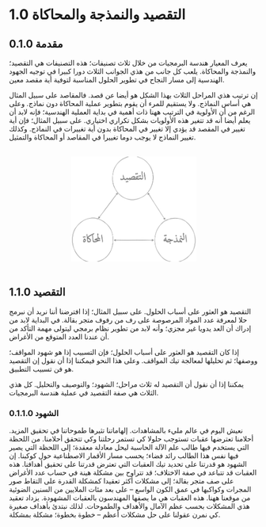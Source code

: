 # 1.0 التقصيد والنمذجة والمحاكاة
## 0.1.0 مقدمة
يعرف المعيار هندسة البرمجيات من خلال ثلاث تصنيفات؛ هذه التصنيفات هي التقصيد؛ والنمذجة والمحاكاة. يلعب كل جانب من هذي الجوانب الثلاث دورا كبيرا في توجيه الجهود الهندسية إلى مسار النجاح في تطوير الحلول المناسبة لتوفية أية مقصد معين.

إن ترتيب هذي المراحل الثلاث بهذا الشكل هو أيضا عن قصد. فالمقاصد على سبيل المثال هي أساس النماذج. ولا يستقيم للمرء أن يقوم بتطوير عملية المحاكاة دون نماذج. وعلى الرغم من أن الأولوية في الترتيب ههنا ذات أهمية في بداية العملية الهندسية؛ فإنه لابد أن يعلم أيضا أنه قد تتغير هذه الأولويات بشكل تكراري اختياري. على سبيل المثال؛ فإن أية تغيير في المقصد قد يؤدي إلا تغيير في المحاكاة بدون أية تغييرات في النماذج. وكذلك تغيير النماذج لا يوجب دوما تغييرا في المقاصد أو المحاكاة والتمثيل.


<br />
	<div align=center>
		<img width="50%" src="https://github.com/hassanhabib/The-Standard-Arabic/blob/master/0.%20%D8%A7%D9%84%D9%85%D9%82%D8%AF%D9%85%D8%A9/0.1%20%D8%A7%D9%84%D8%AA%D9%82%D8%B5%D9%8A%D8%AF%20%D9%88%D8%A7%D9%84%D9%86%D9%85%D8%B0%D8%AC%D8%A9%20%D9%88%D8%A7%D9%84%D9%85%D8%AD%D8%A7%D9%83%D8%A7%D8%A9/%D9%85%D9%84%D9%81%D8%A7%D8%AA/%D8%A7%D9%84%D8%AA%D9%82%D8%B5%D9%8A%D8%AF%20%D9%88%D8%A7%D9%84%D9%86%D9%85%D8%B0%D8%AC%D8%A9%20%D9%88%D8%A7%D9%84%D9%85%D8%AD%D8%A7%D9%83%D8%A7%D8%A9%200.1.0.png?raw=true" />
	</div>
<br />

## 1.1.0 التقصيد
التقصيد هو العثور على أسباب الحلول. على سبيل المثال؛ إذا افترضنا أننا نريد أن نبرمج حلا لمعرفة عدد المواد المرصوصة على رف من رفوف متجر بقالة. في البداية لابد من إدراك أن العد يدويا غير مجزي؛ وأنه لابد من تطوير نظام برمجي ليتولى مهمة التأكد من أن عندنا العدد المتوقع من الأغراض.

إذا كان التقصيد هو العثور على أسباب الحلول؛ فإن التسبيب إذا هو شهود المواقف؛ ووصفها؛ ثم تحليلها لمعالجة تيك المواقف. وعلى هذا النحو فيمكننا إذا أن نقول إن التقصيد هو فن تسبيب التطبيق.

يمكننا إذا أن نقول أن التقصيد له ثلاث مراحل؛ الشهود؛ والتوصيف والتحليل.  كل هذي الثلاث هي صفة التقصيد في عملية هندسة البرمجيات.

### 0.1.1.0 الشهود
نعيش اليوم في عالم مليء بالمشاهدات. إلهاماتنا تثيرها طموحاتنا في تحقيق المزيد. أحلامنا تعترضها عقبات تستوجب حلولا كي تستمر رحلتنا وكي تتحقق أحلامنا. من اللحظة التي يستخدم فيها طالب علم الآلة الحاسبة ليحل معادلة معقدة؛ إلى اللحظة التي يصير فيها نفس هذا الطالب رائد فضاء؛ يحسب مسار الأقمار الاصطناعية حول كوكبنا.
إن الشهود هو قدرتنا على تحديد تيك العقبات التي تعترض قدرتنا على تحقيق أهدافنا. هذه العقبات قد تتباعد في صفة الاختلاف؛ قد تتراوح بين مشكلة هينة في حساب عدد الأغراض على صف متجر بقالة؛ إلى مشكلات أكثر تعقيدا كمشكلة القدرة على التقاط صور المجرات وكواكبها في عمق الكون الواسع – على بعد مئات الملايين من السنين الضوئية من موقعنا ههنا. هذه العقبات هي ما يصفها المهندسون بالعقبات المشهودة.
يزداد تعقيد هذي المشكلات بحسب عظم الآمال والأهداف والطموحات. لذلك نبتدئ بأهداف صغيرة كي نمرن عقولنا على حل مشكلات أعظم – خطوة بخطوة؛ مشكلة بمشكلة.  

